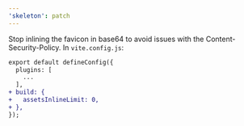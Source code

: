 ```yaml
---
'skeleton': patch
---
```


Stop inlining the favicon in base64 to avoid issues with the Content-Security-Policy. In `vite.config.js`:

```diff
export default defineConfig({
  plugins: [
    ...
  ],
+ build: {
+   assetsInlineLimit: 0,
+ },
});
```
